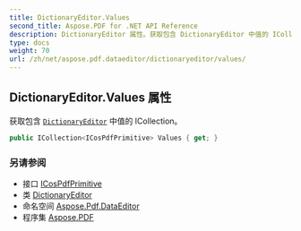 ```yaml
---
title: DictionaryEditor.Values
second_title: Aspose.PDF for .NET API Reference
description: DictionaryEditor 属性。获取包含 DictionaryEditor 中值的 ICollection
type: docs
weight: 70
url: /zh/net/aspose.pdf.dataeditor/dictionaryeditor/values/
---
```

## DictionaryEditor.Values 属性

获取包含 [`DictionaryEditor`](../) 中值的 ICollection。

```csharp
public ICollection<ICosPdfPrimitive> Values { get; }
```

### 另请参阅

* 接口 [ICosPdfPrimitive](../../icospdfprimitive/)
* 类 [DictionaryEditor](../)
* 命名空间 [Aspose.Pdf.DataEditor](../../../aspose.pdf.dataeditor/)
* 程序集 [Aspose.PDF](../../../)